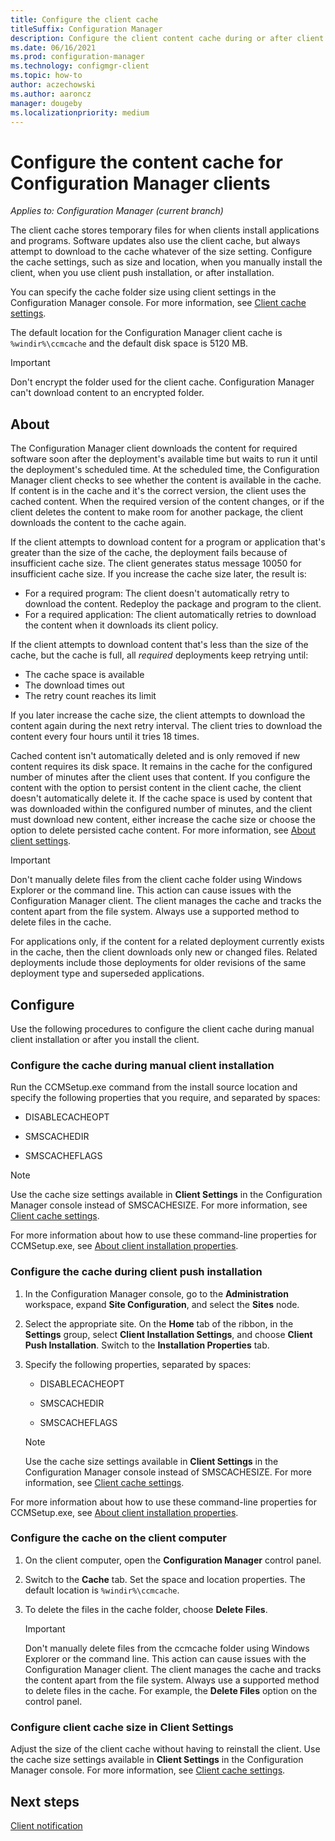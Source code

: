 ```yaml
---
title: Configure the client cache
titleSuffix: Configuration Manager
description: Configure the client content cache during or after client install.
ms.date: 06/16/2021
ms.prod: configuration-manager
ms.technology: configmgr-client
ms.topic: how-to
author: aczechowski
ms.author: aaroncz
manager: dougeby
ms.localizationpriority: medium
---
```


# Configure the content cache for Configuration Manager clients

*Applies to: Configuration Manager (current branch)*

The client cache stores temporary files for when clients install applications and programs. Software updates also use the client cache, but always attempt to download to the cache whatever of the size setting. Configure the cache settings, such as size and location, when you manually install the client, when you use client push installation, or after installation.

You can specify the cache folder size using client settings in the Configuration Manager console. For more information, see [Client cache settings](../deploy/about-client-settings.md#client-cache-settings).

The default location for the Configuration Manager client cache is `%windir%\ccmcache` and the default disk space is 5120 MB.

> [!IMPORTANT]  
> Don't encrypt the folder used for the client cache. Configuration Manager can't download content to an encrypted folder.

## About

The Configuration Manager client downloads the content for required software soon after the deployment's available time but waits to run it until the deployment's scheduled time. At the scheduled time, the Configuration Manager client checks to see whether the content is available in the cache. If content is in the cache and it's the correct version, the client uses the cached content. When the required version of the content changes, or if the client deletes the content to make room for another package, the client downloads the content to the cache again.

If the client attempts to download content for a program or application that's greater than the size of the cache, the deployment fails because of insufficient cache size. The client generates status message 10050 for insufficient cache size. If you increase the cache size later, the result is:

- For a required program: The client doesn't automatically retry to download the content. Redeploy the package and program to the client.
- For a required application: The client automatically retries to download the content when it downloads its client policy.

If the client attempts to download content that's less than the size of the cache, but the cache is full, all *required* deployments keep retrying until:

- The cache space is available
- The download times out
- The retry count reaches its limit

If you later increase the cache size, the client attempts to download the content again during the next retry interval. The client tries to download the content every four hours until it tries 18 times.

Cached content isn't automatically deleted and is only removed if new content requires its disk space. It remains in the cache for the configured number of minutes after the client uses that content. If you configure the content with the option to persist content in the client cache, the client doesn't automatically delete it. If the cache space is used by content that was downloaded within the configured number of minutes, and the client must download new content, either increase the cache size or choose the option to delete persisted cache content. For more information, see [About client settings](../deploy/about-client-settings.md#minimum-duration-before-cached-content-can-be-removed-minutes).

> [!IMPORTANT]
> Don't manually delete files from the client cache folder using Windows Explorer or the command line. This action can cause issues with the Configuration Manager client. The client manages the cache and tracks the content apart from the file system. Always use a supported method to delete files in the cache.<!-- 5788028 -->

For applications only, if the content for a related deployment currently exists in the cache, then the client downloads only new or changed files. Related deployments include those deployments for older revisions of the same deployment type and superseded applications.

## Configure

Use the following procedures to configure the client cache during manual client installation or after you install the client.

### Configure the cache during manual client installation

Run the CCMSetup.exe command from the install source location and specify the following properties that you require, and separated by spaces:

- DISABLECACHEOPT

- SMSCACHEDIR

- SMSCACHEFLAGS

> [!NOTE]
> Use the cache size settings available in **Client Settings** in the Configuration Manager console instead of SMSCACHESIZE. For more information, see [Client cache settings](../deploy/about-client-settings.md#client-cache-settings).

For more information about how to use these command-line properties for CCMSetup.exe, see [About client installation properties](../deploy/about-client-installation-properties.md).

### Configure the cache during client push installation

1. In the Configuration Manager console, go to the **Administration** workspace, expand **Site Configuration**, and select the **Sites** node.

1. Select the appropriate site. On the **Home** tab of the ribbon, in the **Settings** group, select **Client Installation Settings**, and choose **Client Push Installation**. Switch to the **Installation Properties** tab.

1. Specify the following properties, separated by spaces:

    - DISABLECACHEOPT

    - SMSCACHEDIR

    - SMSCACHEFLAGS

    > [!NOTE]
    > Use the cache size settings available in **Client Settings** in the Configuration Manager console instead of SMSCACHESIZE. For more information, see [Client cache settings](../deploy/about-client-settings.md#client-cache-settings).

For more information about how to use these command-line properties for CCMSetup.exe, see [About client installation properties](../deploy/about-client-installation-properties.md).

### Configure the cache on the client computer

1. On the client computer, open the **Configuration Manager** control panel.

1. Switch to the **Cache** tab. Set the space and location properties. The default location is `%windir%\ccmcache`.

1. To delete the files in the cache folder, choose **Delete Files**.

    > [!IMPORTANT]
    > Don't manually delete files from the ccmcache folder using Windows Explorer or the command line. This action can cause issues with the Configuration Manager client. The client manages the cache and tracks the content apart from the file system. Always use a supported method to delete files in the cache. For example, the **Delete Files** option on the control panel.<!-- 5788028 -->

### Configure client cache size in Client Settings

Adjust the size of the client cache without having to reinstall the client. Use the cache size settings available in **Client Settings** in the Configuration Manager console. For more information, see [Client cache settings](../deploy/about-client-settings.md#client-cache-settings).

## Next steps

[Client notification](client-notification.md)
